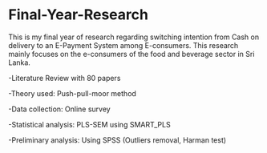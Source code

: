 # Final-Year-Research
This is my final year of research regarding switching intention from Cash on delivery to an E-Payment System among E-consumers. This research mainly focuses on the e-consumers of the food and beverage sector in Sri Lanka.

-Literature Review with 80 papers 

-Theory used: Push-pull-moor method

-Data collection: Online survey

-Statistical analysis: PLS-SEM using SMART_PLS 

-Preliminary analysis: Using SPSS (Outliers removal, Harman test)

